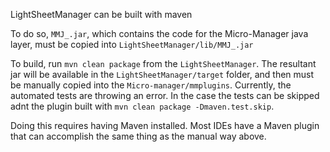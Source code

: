 LightSheetManager can be built with maven

To do so, `MMJ_.jar`, which contains the code for the Micro-Manager java layer, must be copied into `LightSheetManager/lib/MMJ_.jar`

To build, run `mvn clean package` from the `LightSheetManager`. The resultant jar will be available in the `LightSheetManager/target` folder, and then must be manually copied into the `Micro-manager/mmplugins`. Currently, the automated tests are throwing an error. In the case the tests can be skipped adnt the plugin built with `mvn clean package -Dmaven.test.skip`. 

Doing this requires having Maven installed. Most IDEs have a Maven plugin that can accomplish the same thing as the manual way above.